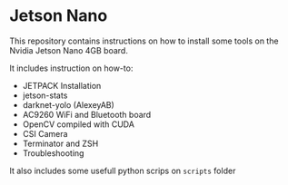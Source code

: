# Jetson Nano

This repository contains instructions on how to install some tools on the Nvidia Jetson Nano 4GB board.

It includes instruction on how-to:
* JETPACK Installation
* jetson-stats
* darknet-yolo (AlexeyAB)
* AC9260 WiFi and Bluetooth board
* OpenCV compiled with CUDA
* CSI Camera
* Terminator and ZSH
* Troubleshooting

It also includes some usefull python scrips on `scripts` folder
